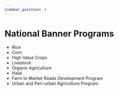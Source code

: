 ```yaml
---
sidebar_position: 4
---
```


# National Banner Programs

- Rice
- Corn
- High Value Crops
- Livestock
- Organic Agriculture
- Halal
- Farm to Market Roads Development Program
- Urban and Peri-urban Agriculture Program

